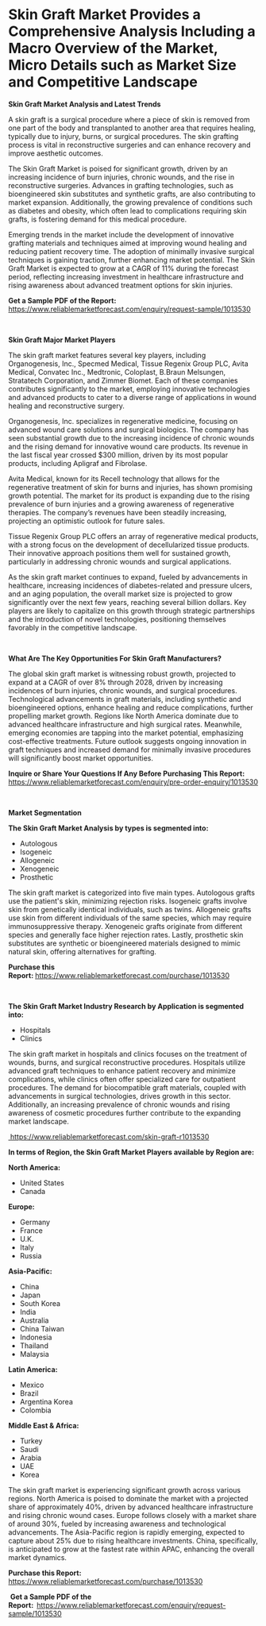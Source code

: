 <p><h1>Skin Graft Market Provides a Comprehensive Analysis Including a Macro Overview of the Market, Micro Details such as Market Size and Competitive Landscape</h1></p><p><strong>Skin Graft Market Analysis and Latest Trends</strong></p>
<p><p>A skin graft is a surgical procedure where a piece of skin is removed from one part of the body and transplanted to another area that requires healing, typically due to injury, burns, or surgical procedures. The skin grafting process is vital in reconstructive surgeries and can enhance recovery and improve aesthetic outcomes.</p><p>The Skin Graft Market is poised for significant growth, driven by an increasing incidence of burn injuries, chronic wounds, and the rise in reconstructive surgeries. Advances in grafting technologies, such as bioengineered skin substitutes and synthetic grafts, are also contributing to market expansion. Additionally, the growing prevalence of conditions such as diabetes and obesity, which often lead to complications requiring skin grafts, is fostering demand for this medical procedure.</p><p>Emerging trends in the market include the development of innovative grafting materials and techniques aimed at improving wound healing and reducing patient recovery time. The adoption of minimally invasive surgical techniques is gaining traction, further enhancing market potential. The Skin Graft Market is expected to grow at a CAGR of 11% during the forecast period, reflecting increasing investment in healthcare infrastructure and rising awareness about advanced treatment options for skin injuries.</p></p>
<p><strong>Get a Sample PDF of the Report:&nbsp;</strong> <a href="https://www.reliablemarketforecast.com/enquiry/request-sample/1013530?utm_campaign=2889&utm_medium=2&utm_source=Github&utm_content=ia&utm_term=17042025&utm_id=skin-graft">https://www.reliablemarketforecast.com/enquiry/request-sample/1013530</a></p>
<p>&nbsp;</p>
<p><strong>Skin Graft Major Market Players</strong></p>
<p><p>The skin graft market features several key players, including Organogenesis, Inc., Specmed Medical, Tissue Regenix Group PLC, Avita Medical, Convatec Inc., Medtronic, Coloplast, B.Braun Melsungen, Stratatech Corporation, and Zimmer Biomet. Each of these companies contributes significantly to the market, employing innovative technologies and advanced products to cater to a diverse range of applications in wound healing and reconstructive surgery.</p><p>Organogenesis, Inc. specializes in regenerative medicine, focusing on advanced wound care solutions and surgical biologics. The company has seen substantial growth due to the increasing incidence of chronic wounds and the rising demand for innovative wound care products. Its revenue in the last fiscal year crossed $300 million, driven by its most popular products, including Apligraf and Fibrolase.</p><p>Avita Medical, known for its Recell technology that allows for the regenerative treatment of skin for burns and injuries, has shown promising growth potential. The market for its product is expanding due to the rising prevalence of burn injuries and a growing awareness of regenerative therapies. The company’s revenues have been steadily increasing, projecting an optimistic outlook for future sales.</p><p>Tissue Regenix Group PLC offers an array of regenerative medical products, with a strong focus on the development of decellularized tissue products. Their innovative approach positions them well for sustained growth, particularly in addressing chronic wounds and surgical applications.</p><p>As the skin graft market continues to expand, fueled by advancements in healthcare, increasing incidences of diabetes-related and pressure ulcers, and an aging population, the overall market size is projected to grow significantly over the next few years, reaching several billion dollars. Key players are likely to capitalize on this growth through strategic partnerships and the introduction of novel technologies, positioning themselves favorably in the competitive landscape.</p></p>
<p>&nbsp;</p>
<p><strong>What Are The Key Opportunities For Skin Graft Manufacturers?</strong></p>
<p><p>The global skin graft market is witnessing robust growth, projected to expand at a CAGR of over 8% through 2028, driven by increasing incidences of burn injuries, chronic wounds, and surgical procedures. Technological advancements in graft materials, including synthetic and bioengineered options, enhance healing and reduce complications, further propelling market growth. Regions like North America dominate due to advanced healthcare infrastructure and high surgical rates. Meanwhile, emerging economies are tapping into the market potential, emphasizing cost-effective treatments. Future outlook suggests ongoing innovation in graft techniques and increased demand for minimally invasive procedures will significantly boost market opportunities.</p></p>
<p><strong>Inquire or Share Your Questions If Any Before Purchasing This Report:</strong> <a href="https://www.reliablemarketforecast.com/enquiry/pre-order-enquiry/1013530?utm_campaign=2889&utm_medium=2&utm_source=Github&utm_content=ia&utm_term=17042025&utm_id=skin-graft">https://www.reliablemarketforecast.com/enquiry/pre-order-enquiry/1013530</a></p>
<p>&nbsp;</p>
<p><strong>Market Segmentation</strong></p>
<p><strong>The Skin Graft Market Analysis by types is segmented into:</strong></p>
<p><ul><li>Autologous</li><li>Isogeneic</li><li>Allogeneic</li><li>Xenogeneic</li><li>Prosthetic</li></ul></p>
<p><p>The skin graft market is categorized into five main types. Autologous grafts use the patient's skin, minimizing rejection risks. Isogeneic grafts involve skin from genetically identical individuals, such as twins. Allogeneic grafts use skin from different individuals of the same species, which may require immunosuppressive therapy. Xenogeneic grafts originate from different species and generally face higher rejection rates. Lastly, prosthetic skin substitutes are synthetic or bioengineered materials designed to mimic natural skin, offering alternatives for grafting.</p></p>
<p><strong>Purchase this Report:&nbsp;</strong><a href="https://www.reliablemarketforecast.com/purchase/1013530?utm_campaign=2889&utm_medium=2&utm_source=Github&utm_content=ia&utm_term=17042025&utm_id=skin-graft">https://www.reliablemarketforecast.com/purchase/1013530</a></p>
<p>&nbsp;</p>
<p><strong>The Skin Graft Market Industry Research by Application is segmented into:</strong></p>
<p><ul><li>Hospitals</li><li>Clinics</li></ul></p>
<p><p>The skin graft market in hospitals and clinics focuses on the treatment of wounds, burns, and surgical reconstructive procedures. Hospitals utilize advanced graft techniques to enhance patient recovery and minimize complications, while clinics often offer specialized care for outpatient procedures. The demand for biocompatible graft materials, coupled with advancements in surgical technologies, drives growth in this sector. Additionally, an increasing prevalence of chronic wounds and rising awareness of cosmetic procedures further contribute to the expanding market landscape.</p></p>
<p><a href="https://www.reliablemarketforecast.com/skin-graft-r1013530?utm_campaign=2889&utm_medium=2&utm_source=Github&utm_content=ia&utm_term=17042025&utm_id=skin-graft">&nbsp;https://www.reliablemarketforecast.com/skin-graft-r1013530</a></p>
<p><strong>In terms of Region, the Skin Graft Market Players available by Region are:</strong></p>
<p>
    <p> <strong> North America: </strong>
        <ul>
            <li>United States</li>
            <li>Canada</li>
        </ul>
        </p> 
    <p> <strong> Europe: </strong>
        <ul>
            <li>Germany</li>
            <li>France</li>
            <li>U.K.</li>
            <li>Italy</li>
            <li>Russia</li>
        </ul>
        </p> 
    <p> <strong> Asia-Pacific: </strong>
        <ul>
            <li>China</li>
            <li>Japan</li>
            <li>South Korea</li>
            <li>India</li>
            <li>Australia</li>
            <li>China Taiwan</li>
            <li>Indonesia</li>
            <li>Thailand</li>
            <li>Malaysia</li>
        </ul>
        </p> 
    <p> <strong> Latin America: </strong>
        <ul>
            <li>Mexico</li>
            <li>Brazil</li>
            <li>Argentina Korea</li>
            <li>Colombia</li>
        </ul>
        </p> 
    <p> <strong> Middle East & Africa: </strong>
        <ul>
            <li>Turkey</li>
            <li>Saudi</li>
            <li>Arabia</li>
            <li>UAE</li>
            <li>Korea</li>
        </ul>
    </p>
    </p>
<p><p>The skin graft market is experiencing significant growth across various regions. North America is poised to dominate the market with a projected share of approximately 40%, driven by advanced healthcare infrastructure and rising chronic wound cases. Europe follows closely with a market share of around 30%, fueled by increasing awareness and technological advancements. The Asia-Pacific region is rapidly emerging, expected to capture about 25% due to rising healthcare investments. China, specifically, is anticipated to grow at the fastest rate within APAC, enhancing the overall market dynamics.</p></p>
<p><strong>Purchase this Report: </strong><a href="https://www.reliablemarketforecast.com/purchase/1013530?utm_campaign=2889&utm_medium=2&utm_source=Github&utm_content=ia&utm_term=17042025&utm_id=skin-graft">https://www.reliablemarketforecast.com/purchase/1013530</a></p>
<p>&nbsp;<strong>Get a Sample PDF of the Report:&nbsp;&nbsp;</strong><a href="https://www.reliablemarketforecast.com/enquiry/request-sample/1013530?utm_campaign=2889&utm_medium=2&utm_source=Github&utm_content=ia&utm_term=17042025&utm_id=skin-graft">https://www.reliablemarketforecast.com/enquiry/request-sample/1013530</a></p>
<p><strong></strong></p>
<p><p></p><p></p><p></p></p>